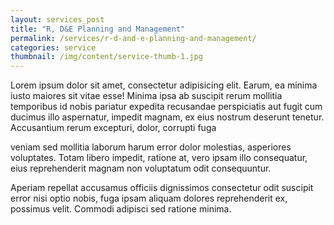 ```yaml
---
layout: services_post
title: "R, D&E Planning and Management"
permalink: /services/r-d-and-e-planning-and-management/
categories: service
thumbnail: /img/content/service-thumb-1.jpg
---
```


Lorem ipsum dolor sit amet, consectetur adipisicing elit. Earum, ea minima iusto maiores sit vitae esse! Minima ipsa ab suscipit rerum mollitia temporibus id nobis pariatur expedita recusandae perspiciatis aut fugit cum ducimus illo aspernatur, impedit magnam, ex eius nostrum deserunt tenetur. Accusantium rerum excepturi, dolor, corrupti fuga

veniam sed mollitia laborum harum error dolor molestias, asperiores voluptates. Totam libero impedit, ratione at, vero ipsam illo consequatur, eius reprehenderit magnam non voluptatum odit consequuntur.

Aperiam repellat accusamus officiis dignissimos consectetur odit suscipit error nisi optio nobis, fuga ipsam aliquam dolores reprehenderit ex, possimus velit. Commodi adipisci sed ratione minima.
